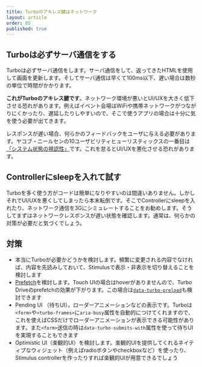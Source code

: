 ```yaml
---
title: Turboのアキレス腱はネットワーク
layout: article
order: 05
published: true
---
```


## Turboは必ずサーバ通信をする

Turboは必ずサーバ通信をします。サーバ通信をして、返ってきたHTMLを使用して画面を更新します。そしてサーバ通信は早くて100ms以下、遅い場合は数秒の単位で時間がかかります。

**これがTurboのアキレス腱です**。ネットワーク環境が悪いとUI/UXを大きく低下させる恐れがあります。例えばイベント会場はWiFiや携帯ネットワークがつながりにくかったり、遅延したりしやすいので、そこで使うアプリの場合は十分に気を使う必要が出てきます。

レスポンスが遅い場合、何らかのフィードバックをユーザに与える必要があります。ヤコブ・ニールセンの10ユーザビリティヒューリスティックスの一番目は[「システム状態の視認性」](https://u-site.jp/alertbox/ten-usability-heuristics#section-1)です。これを怠るとUI/UXを悪化させる恐れがあります。

## Controllerにsleepを入れて試す

Turboを多く使う方がコードは簡単になりやすいのは間違いありません。しかしそれでUI/UXを悪くしてしまったら本末転倒です。そこでControllerにsleepを入れたり、ネットワーク通信を3Gにシミュレートすることをお勧めします。そうしてまずはネットワークレスポンスが遅い状態を確認します。通常は、何らかの対策が必要だと気づくでしょう。

## 対策

* 本当にTurboが必要かどうかを検討します。頻繁に変更される内容でなければ、内容を先読みしておいて、Stimulusで表示・非表示を切り替えることを検討します
* [Prefetch](https://turbo.hotwired.dev/handbook/drive#prefetching-links-on-hover)を検討します。Touch UIの場合はhoverがありませんので、Turbo Driveのprefetchの効果が下がります。この場合は[`data-turbo-preload`](https://turbo.hotwired.dev/handbook/drive#preload-links-into-the-cache)も検討できます
* Pending UI （待ちUI）。ローダーアニメーションなどの表示です。Turboは`<form>`や`<turbo-frames>`に`aria-busy`属性を自動的につけてくれますので、これを使えばCSSだけでローダーアニメーションが表示できる可能性があります。また`<form>`送信の時は`data-turbo-submits-with`属性を使って待ちUIを実現することもできます
* Optimistic UI（楽観的UI）を検討します。楽観的UIを提供してくれるネイティブなウィジェット（例えばradioボタンやcheckboxなど）を使ったり、Stimulus controllerを作ったりすれば楽観的UIが用意できるでしょう
